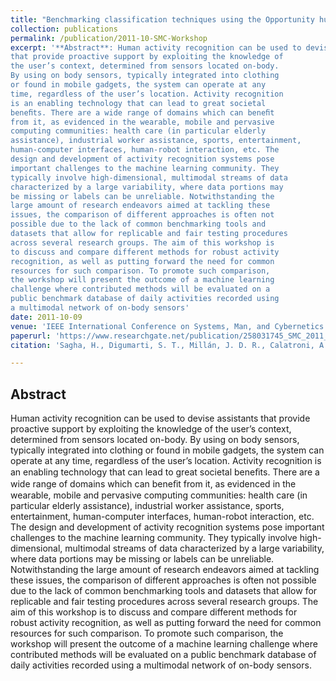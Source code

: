 ```yaml
---
title: "Benchmarking classification techniques using the Opportunity human activity dataset"
collection: publications
permalink: /publication/2011-10-SMC-Workshop
excerpt: '**Abstract**: Human activity recognition can be used to devise assistants
that provide proactive support by exploiting the knowledge of
the user’s context, determined from sensors located on-body.
By using on body sensors, typically integrated into clothing
or found in mobile gadgets, the system can operate at any
time, regardless of the user’s location. Activity recognition
is an enabling technology that can lead to great societal
beneﬁts. There are a wide range of domains which can beneﬁt
from it, as evidenced in the wearable, mobile and pervasive
computing communities: health care (in particular elderly
assistance), industrial worker assistance, sports, entertainment,
human-computer interfaces, human-robot interaction, etc. The
design and development of activity recognition systems pose
important challenges to the machine learning community. They
typically involve high-dimensional, multimodal streams of data
characterized by a large variability, where data portions may
be missing or labels can be unreliable. Notwithstanding the
large amount of research endeavors aimed at tackling these
issues, the comparison of different approaches is often not
possible due to the lack of common benchmarking tools and
datasets that allow for replicable and fair testing procedures
across several research groups. The aim of this workshop is
to discuss and compare different methods for robust activity
recognition, as well as putting forward the need for common
resources for such comparison. To promote such comparison,
the workshop will present the outcome of a machine learning
challenge where contributed methods will be evaluated on a
public benchmark database of daily activities recorded using
a multimodal network of on-body sensors'
date: 2011-10-09
venue: 'IEEE International Conference on Systems, Man, and Cybernetics (SMC)'
paperurl: 'https://www.researchgate.net/publication/258031745_SMC_2011_Workshop_on_robust_machine_learning_techniques_for_human_activity_recognition_Activity_recognition_challenge'
citation: 'Sagha, H., Digumarti, S. T., Millán, J. D. R., Calatroni, A., Roggen, D., Tröster, G., Sagha, Hesam, Sundara Tejaswi Digumarti, José del R. Millán, Alberto Calatroni, Daniel Roggen, Gerhard Tröster, Bannach, D., Lukowicz, P., Ferscha, A., & Chavarriaga, R. (2011). &quot;SMC 2011 Workshop on robust machine learning techniques for human activity recognition: Activity recognition challenge.&quot; <i>IEEE International Conference on Systems, Man, and Cybernetics (SMC)</i>.'

---
```

## Abstract
Human activity recognition can be used to devise assistants
that provide proactive support by exploiting the knowledge of
the user’s context, determined from sensors located on-body.
By using on body sensors, typically integrated into clothing
or found in mobile gadgets, the system can operate at any
time, regardless of the user’s location. Activity recognition
is an enabling technology that can lead to great societal
beneﬁts. There are a wide range of domains which can beneﬁt
from it, as evidenced in the wearable, mobile and pervasive
computing communities: health care (in particular elderly
assistance), industrial worker assistance, sports, entertainment,
human-computer interfaces, human-robot interaction, etc. The
design and development of activity recognition systems pose
important challenges to the machine learning community. They
typically involve high-dimensional, multimodal streams of data
characterized by a large variability, where data portions may
be missing or labels can be unreliable. Notwithstanding the
large amount of research endeavors aimed at tackling these
issues, the comparison of different approaches is often not
possible due to the lack of common benchmarking tools and
datasets that allow for replicable and fair testing procedures
across several research groups. The aim of this workshop is
to discuss and compare different methods for robust activity
recognition, as well as putting forward the need for common
resources for such comparison. To promote such comparison,
the workshop will present the outcome of a machine learning
challenge where contributed methods will be evaluated on a
public benchmark database of daily activities recorded using
a multimodal network of on-body sensors.